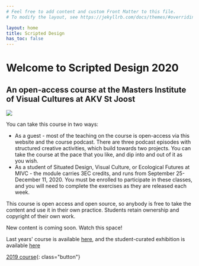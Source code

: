 ```yaml
---
# Feel free to add content and custom Front Matter to this file.
# To modify the layout, see https://jekyllrb.com/docs/themes/#overriding-theme-defaults

layout: home
title: Scripted Design
has_toc: false
---
```



# Welcome to Scripted Design 2020

## An open-access course at the Masters Institute of Visual Cultures at AKV St Joost

<div class="img-wrapper">
<img src="/assets/net-int1.jpg">
</div>

You can take this course in two ways:

- As a guest - most of the teaching on the course is open-access via this website and the course podcast. There are three podcast episodes with structured creative activities, which build towards two projects. You can take the course at the pace that you like, and dip into and out of it as you wish.
- As a student of Situated Design, Visual Culture, or Ecological Futures at MIVC - the module carries 3EC credits, and runs from September 25-December 11, 2020. You must be enrolled to participate in these classes, and you will need to complete the exercises as they are released each week.

This course is open access and open source, so anybody is free to take the content and use it in their own practice. Students retain ownership and copyright of their own work.

New content is coming soon. Watch this space!

Last years' course is available [here](/2019), and the student-curated exhibition is available [here]()

[2019 course](/2019){: class="button"}
